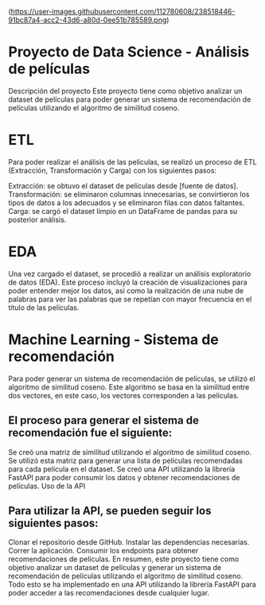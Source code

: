 (https://user-images.githubusercontent.com/112780608/238518446-91bc87a4-acc2-43d6-a80d-0ee51b785589.png)

# Proyecto de Data Science - Análisis de películas
Descripción del proyecto
Este proyecto tiene como objetivo analizar un dataset de películas para poder generar un sistema de recomendación de películas utilizando el algoritmo de similitud coseno.

# ETL
Para poder realizar el análisis de las películas, se realizó un proceso de ETL (Extracción, Transformación y Carga) con los siguientes pasos:

Extracción: se obtuvo el dataset de películas desde [fuente de datos].
Transformación: se eliminaron columnas innecesarias, se convirtieron los tipos de datos a los adecuados y se eliminaron filas con datos faltantes.
Carga: se cargó el dataset limpio en un DataFrame de pandas para su posterior análisis.
# EDA
Una vez cargado el dataset, se procedió a realizar un análisis exploratorio de datos (EDA). Este proceso incluyó la creación de visualizaciones para poder entender mejor los datos, así como la realización de una nube de palabras para ver las palabras que se repetían con mayor frecuencia en el título de las películas.

# Machine Learning - Sistema de recomendación
Para poder generar un sistema de recomendación de películas, se utilizó el algoritmo de similitud coseno. Este algoritmo se basa en la similitud entre dos vectores, en este caso, los vectores corresponden a las películas.

## El proceso para generar el sistema de recomendación fue el siguiente:

Se creó una matriz de similitud utilizando el algoritmo de similitud coseno.
Se utilizó esta matriz para generar una lista de películas recomendadas para cada película en el dataset.
Se creó una API utilizando la librería FastAPI para poder consumir los datos y obtener recomendaciones de películas.
Uso de la API
## Para utilizar la API, se pueden seguir los siguientes pasos:

Clonar el repositorio desde GitHub.
Instalar las dependencias necesarias.
Correr la aplicación.
Consumir los endpoints para obtener recomendaciones de películas.
En resumen, este proyecto tiene como objetivo analizar un dataset de películas y generar un sistema de recomendación de películas utilizando el algoritmo de similitud coseno. Todo esto se ha implementado en una API utilizando la librería FastAPI para poder acceder a las recomendaciones desde cualquier lugar.
